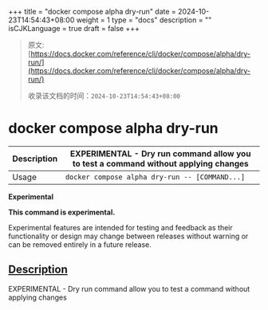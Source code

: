 +++
title = "docker compose alpha dry-run"
date = 2024-10-23T14:54:43+08:00
weight = 1
type = "docs"
description = ""
isCJKLanguage = true
draft = false
+++

> 原文: [https://docs.docker.com/reference/cli/docker/compose/alpha/dry-run/](https://docs.docker.com/reference/cli/docker/compose/alpha/dry-run/)
>
> 收录该文档的时间：`2024-10-23T14:54:43+08:00`

# docker compose alpha dry-run

| Description | EXPERIMENTAL - Dry run command allow you to test a command without applying changes |
| :---------- | ------------------------------------------------------------ |
| Usage       | `docker compose alpha dry-run -- [COMMAND...]`               |

**Experimental**

**This command is experimental.**

Experimental features are intended for testing and feedback as their functionality or design may change between releases without warning or can be removed entirely in a future release.

## [Description](https://docs.docker.com/reference/cli/docker/compose/alpha/dry-run/#description)

EXPERIMENTAL - Dry run command allow you to test a command without applying changes
